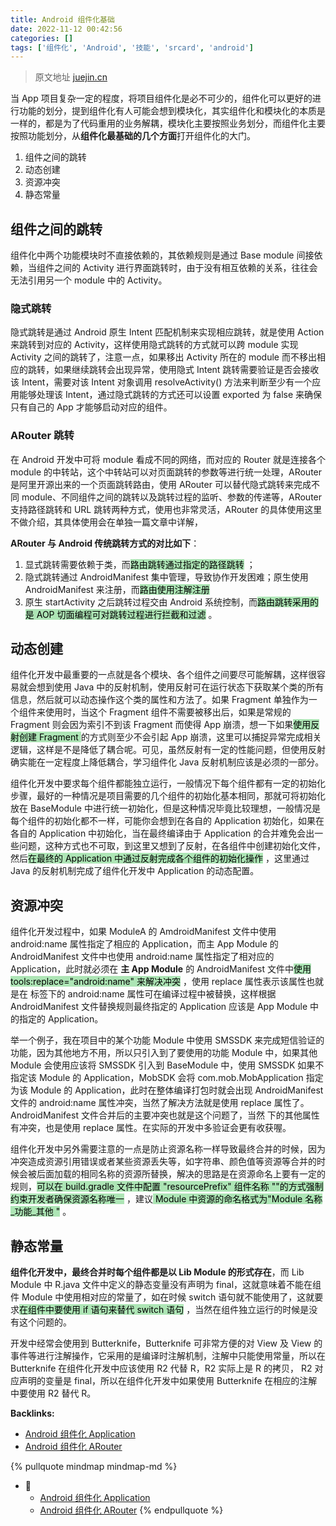 ```yaml
---
title: Android 组件化基础
date: 2022-11-12 00:42:56
categories: []
tags: ['组件化', 'Android', '技能', 'srcard', 'android']
---
```


> 原文地址 [juejin.cn](https://juejin.cn/post/6844904026027327501)

当 App 项目复杂一定的程度，将项目组件化是必不可少的，组件化可以更好的进行功能的划分，提到组件化有人可能会想到模块化，其实组件化和模块化的本质是一样的，都是为了代码重用的业务解耦，模块化主要按照业务划分，而组件化主要按照功能划分，从**组件化最基础的几个方面**打开组件化的大门。
  
1.  组件之间的跳转
2.  动态创建
3.  资源冲突
4.  静态常量
<!--SR:!2025-12-14,683,250-->
  
  
## 组件之间的跳转

组件化中两个功能模块时不直接依赖的，其依赖规则是通过 Base module 间接依赖，当组件之间的 Activity 进行界面跳转时，由于没有相互依赖的关系，往往会无法引用另一个 module 中的 Activity。
  
  
### 隐式跳转

隐式跳转是通过 Android 原生 Intent 匹配机制来实现相应跳转，就是使用 Action 来跳转到对应的 Activity，这样使用隐式跳转的方式就可以跨 module 实现 Activity 之间的跳转了，注意一点，如果移出 Activity 所在的 module 而不移出相应的跳转，如果继续跳转会出现异常，使用隐式 Intent 跳转需要验证是否会接收该 Intent，需要对该 Intent 对象调用 resolveActivity() 方法来判断至少有一个应用能够处理该 Intent，通过隐式跳转的方式还可以设置 exported 为 false 来确保只有自己的 App 才能够启动对应的组件。
  
  
### ARouter 跳转

在 Android 开发中可将 module 看成不同的网络，而对应的 Router 就是连接各个 module 的中转站，这个中转站可以对页面跳转的参数等进行统一处理，ARouter 是阿里开源出来的一个页面跳转路由，使用 ARouter 可以替代隐式跳转来完成不同 module、不同组件之间的跳转以及跳转过程的监听、参数的传递等，ARouter 支持路径跳转和 URL 跳转两种方式，使用也非常灵活，ARouter 的具体使用这里不做介绍，其具体使用会在单独一篇文章中详解，

**ARouter 与 Android 传统跳转方式的对比如下**：
  
1.  显式跳转需要依赖于类，而<mark style="background: #83d98fA6;">路由跳转通过指定的路径跳转</mark> ；
2.  隐式跳转通过 AndroidManifest 集中管理，导致协作开发困难；原生使用 AndroidManifest 来注册，而<mark style="background: #83d98fA6;">路由使用注解注册</mark> 
3.  原生 startActivity 之后跳转过程交由 Android 系统控制，而<mark style="background: #83d98fA6;">路由跳转采用的是 AOP 切面编程可对跳转过程进行拦截和过滤</mark> 。
<!--SR:!2024-12-19,473,250-->
  
  
## 动态创建

  
组件化开发中最重要的一点就是各个模块、各个组件之间要尽可能解耦，这样很容易就会想到使用 Java 中的反射机制，使用反射可在运行状态下获取某个类的所有信息，然后就可以动态操作这个类的属性和方法了。如果 Fragment 单独作为一个组件来使用时，当这个 Fragment 组件不需要被移出后，如果是常规的 Fragment 则会因为索引不到该 Fragment 而使得 App 崩溃，想一下如果<mark style="background: #83d98fA6;">使用反射创建 Fragment </mark> 的方式则至少不会引起 App 崩溃，这里可以捕捉异常完成相关逻辑，这样是不是降低了耦合呢。可见，虽然反射有一定的性能问题，但使用反射确实能在一定程度上降低耦合，学习组件化 Java 反射机制应该是必须的一部分。
  
组件化开发中要求每个组件都能独立运行，一般情况下每个组件都有一定的初始化步骤，最好的一种情况是项目需要的几个组件的初始化基本相同，那就可将初始化放在 BaseModule 中进行统一初始化，但是这种情况毕竟比较理想，一般情况是每个组件的初始化都不一样，可能你会想到在各自的 Application 初始化，如果在各自的 Application 中初始化，当在最终编译由于 Application 的合并难免会出一些问题，这种方式也不可取，到这里又想到了反射，在各组件中创建初始化文件，然后<mark style="background: #83d98fA6;">在最终的 Application 中通过反射完成各个组件的初始化操作</mark> ，这里通过 Java 的反射机制完成了组件化开发中 Application 的动态配置。
<!--SR:!2025-01-18,497,250-->
  
  
## 资源冲突

  
组件化开发过程中，如果 ModuleA 的 AmdroidManifest 文件中使用 android:name 属性指定了相应的 Application，而主 App Module 的 AndroidManifest 文件中也使用 android:name 属性指定了相对应的 Application，此时就必须在 **主 App Module** 的 AndroidManifest 文件中<mark style="background: #83d98fA6;">使用 tools:replace="android:name" 来解决冲突</mark> ，使用 replace 属性表示该属性也就是在 标签下的 android:name 属性可在编译过程中被替换，这样根据 AndroidManifest 文件替换规则最终指定的 Application 应该是 App Module 中的指定的 Application。
  
举一个例子，我在项目中的某个功能 Module 中使用 SMSSDK 来完成短信验证的功能，因为其他地方不用，所以只引入到了要使用的功能 Module 中，如果其他 Module 会使用应该将 SMSSDK 引入到 BaseModule 中，使用 SMSSDK 如果不指定该 Module 的 Application，MobSDK 会将 com.mob.MobApplication 指定为该 Module 的 Application，此时在整体编译打包时就会出现 AndroidManifest 文件的 android:name 属性冲突，当然了解决方法就是使用 replace 属性了。 AndroidManifest 文件合并后的主要冲突也就是这个问题了，当然 下的其他属性有冲突，也是使用 replace 属性。在实际的开发中多验证会更有收获喔。
  
组件化开发中另外需要注意的一点是防止资源名称一样导致最终合并的时候，因为冲突造成资源引用错误或者某些资源丢失等，如字符串、颜色值等资源等合并的时候会被后面加载的相同名称的资源所替换，解决的思路是在资源命名上要有一定的规则，<mark style="background: #83d98fA6;">可以在 build.gradle 文件中配置 "resourcePrefix" 组件名称 ""的方式强制约束开发者确保资源名称唯一</mark> ，建议<mark style="background: #83d98fA6;"> Module 中资源的命名格式为"Module 名称_功能_其他 "</mark> 。
<!--SR:!2025-04-23,403,230-->
  
  
## 静态常量

  
**组件化开发中，最终合并时每个组件都是以 Lib Module 的形式存在**，而 Lib Module 中 R.java 文件中定义的静态变量没有声明为 final，这就意味着不能在组件 Module 中使用相对应的常量了，如在时候 switch 语句就不能使用了，这就要求<mark style="background: #83d98fA6;">在组件中要使用 if 语句来替代 switch 语句</mark> ，当然在组件独立运行的时候是没有这个问题的。
  
开发中经常会使用到 Butterknife，Butterknife 可非常方便的对 View 及 View 的事件等进行注解操作，它采用的是编译时注解机制，注解中只能使用常量，所以在 Butterknife 在组件化开发中应该使用 R2 代替 R，R2 实际上是 R 的拷贝， R2 对应声明的变量是 final，所以在组件化开发中如果使用 Butterknife 在相应的注解中要使用 R2 替代 R。
<!--SR:!2025-01-05,487,250-->


**Backlinks:**

- [Android 组件化 Application](../8d431f07c8d4c47c4e9646c57f218a9fa1d9864a)
- [Android 组件化 ARouter](../8b9b73b54d7308edd29570d8d41c94b255818281)

{% pullquote mindmap mindmap-md %}
- 🔵
  - [Android 组件化 Application](../8d431f07c8d4c47c4e9646c57f218a9fa1d9864a)
  - [Android 组件化 ARouter](../8b9b73b54d7308edd29570d8d41c94b255818281)
{% endpullquote %}
